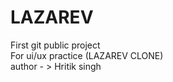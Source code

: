 # LAZAREV
First git public project
<br> 
For ui/ux practice (LAZAREV CLONE)
<br>
author - > Hritik singh

